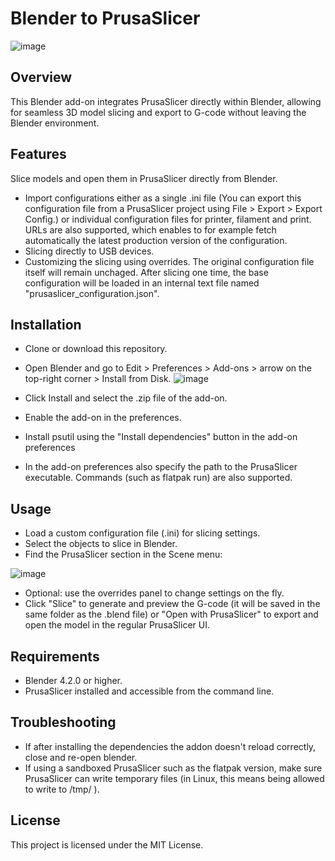 # Blender to PrusaSlicer

![image](https://github.com/user-attachments/assets/94925990-3329-4e52-9700-27dc8e269551)

## Overview
This Blender add-on integrates PrusaSlicer directly within Blender, allowing for seamless 3D model slicing and export to G-code without leaving the Blender environment.

## Features
Slice models and open them in PrusaSlicer directly from Blender.
- Import configurations either as a single .ini file (You can export this configuration file from a PrusaSlicer project using File > Export > Export Config.) or individual configuration files for printer, filament and print. URLs are also supported, which enables to for example fetch automatically the latest production version of the configuration.
- Slicing directly to USB devices.
- Customizing the slicing using overrides. The original configuration file itself will remain unchaged. After slicing one time, the base configuration will be loaded in an internal text file named "prusaslicer_configuration.json".

## Installation
- Clone or download this repository.
- Open Blender and go to Edit > Preferences > Add-ons > arrow on the top-right corner > Install from Disk.
![image](https://github.com/user-attachments/assets/cc34cb88-59cb-40fb-91ea-fb14242db1f2)

- Click Install and select the .zip file of the add-on.
- Enable the add-on in the preferences.
- Install psutil using the "Install dependencies" button in the add-on preferences
- In the add-on preferences also specify the path to the PrusaSlicer executable. Commands (such as flatpak run) are also supported.

## Usage
- Load a custom configuration file (.ini) for slicing settings. 
- Select the objects to slice in Blender.
- Find the PrusaSlicer section in the Scene menu:

![image](https://github.com/user-attachments/assets/9b2c9180-a9db-4675-b65f-aed40a3c1958)
- Optional: use the overrides panel to change settings on the fly.
- Click "Slice" to generate and preview the G-code (it will be saved in the same folder as the .blend file) or "Open with PrusaSlicer" to export and open the model in the regular PrusaSlicer UI.

## Requirements
- Blender 4.2.0 or higher.
- PrusaSlicer installed and accessible from the command line.

## Troubleshooting
- If after installing the dependencies the addon doesn't reload correctly, close and re-open blender. 
- If using a sandboxed PrusaSlicer such as the flatpak version, make sure PrusaSlicer can write temporary files (in Linux, this means being allowed to write to /tmp/ ).

## License
This project is licensed under the MIT License.
